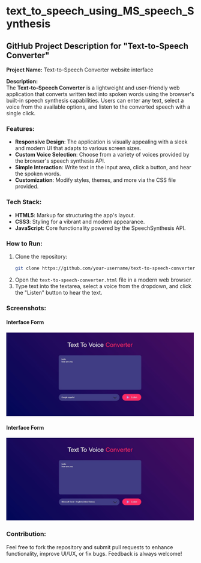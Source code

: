 # text_to_speech_using_MS_speech_Synthesis
## GitHub Project Description for "Text-to-Speech Converter"

**Project Name:** Text-to-Speech Converter website interface

**Description:**  
The **Text-to-Speech Converter** is a lightweight and user-friendly web application that converts written text into spoken words using the browser's built-in speech synthesis capabilities. Users can enter any text, select a voice from the available options, and listen to the converted speech with a single click. 

### Features:
- **Responsive Design**: The application is visually appealing with a sleek and modern UI that adapts to various screen sizes.
- **Custom Voice Selection**: Choose from a variety of voices provided by the browser's speech synthesis API.
- **Simple Interaction**: Write text in the input area, click a button, and hear the spoken words.
- **Customization**: Modify styles, themes, and more via the CSS file provided.

### Tech Stack:
- **HTML5**: Markup for structuring the app's layout.
- **CSS3**: Styling for a vibrant and modern appearance.
- **JavaScript**: Core functionality powered by the SpeechSynthesis API.

### How to Run:
1. Clone the repository:
   ```bash
   git clone https://github.com/your-username/text-to-speech-converter.git
   ```
2. Open the `text-to-speech-converter.html` file in a modern web browser.
3. Type text into the textarea, select a voice from the dropdown, and click the "Listen" button to hear the text.

### Screenshots:
#### Interface Form
<img src="1.jpg" alt="Interface Form Preview-one" width="500"/>

#### Interface Form
<img src="2.jpg" alt="Interface Form Preview-two" width="500"/>

### Contribution:
Feel free to fork the repository and submit pull requests to enhance functionality, improve UI/UX, or fix bugs. Feedback is always welcome!
